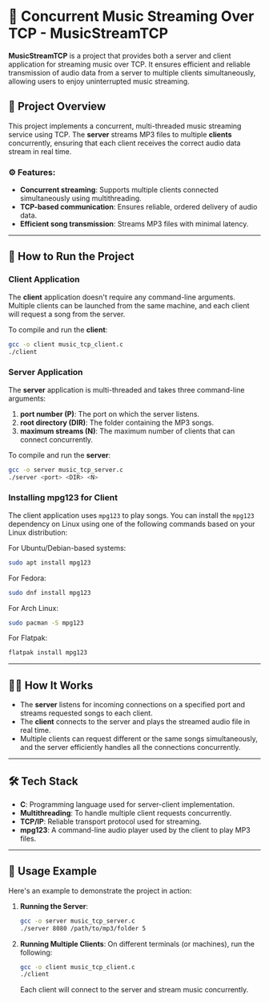 
# 🎵 Concurrent Music Streaming Over TCP - MusicStreamTCP

**MusicStreamTCP** is a project that provides both a server and client application for streaming music over TCP. It ensures efficient and reliable transmission of audio data from a server to multiple clients simultaneously, allowing users to enjoy uninterrupted music streaming.

## 📁 **Project Overview**
This project implements a concurrent, multi-threaded music streaming service using TCP. The **server** streams MP3 files to multiple **clients** concurrently, ensuring that each client receives the correct audio data stream in real time.

### ⚙️ **Features:**
- **Concurrent streaming**: Supports multiple clients connected simultaneously using multithreading.
- **TCP-based communication**: Ensures reliable, ordered delivery of audio data.
- **Efficient song transmission**: Streams MP3 files with minimal latency.

---

## 🚀 **How to Run the Project**

### **Client Application**
The **client** application doesn't require any command-line arguments. Multiple clients can be launched from the same machine, and each client will request a song from the server.

To compile and run the **client**:
```bash
gcc -o client music_tcp_client.c
./client
```

### **Server Application**
The **server** application is multi-threaded and takes three command-line arguments:
1. **port number (P)**: The port on which the server listens.
2. **root directory (DIR)**: The folder containing the MP3 songs.
3. **maximum streams (N)**: The maximum number of clients that can connect concurrently.

To compile and run the **server**:
```bash
gcc -o server music_tcp_server.c
./server <port> <DIR> <N>
```

### **Installing mpg123 for Client**
The client application uses `mpg123` to play songs. You can install the `mpg123` dependency on Linux using one of the following commands based on your Linux distribution:

For Ubuntu/Debian-based systems:
```bash
sudo apt install mpg123
```

For Fedora:
```bash
sudo dnf install mpg123
```

For Arch Linux:
```bash
sudo pacman -S mpg123
```

For Flatpak:
```bash
flatpak install mpg123
```

---

## 🧑‍💻 **How It Works**
- The **server** listens for incoming connections on a specified port and streams requested songs to each client.
- The **client** connects to the server and plays the streamed audio file in real time.
- Multiple clients can request different or the same songs simultaneously, and the server efficiently handles all the connections concurrently.

---

## 🛠️ **Tech Stack**
- **C**: Programming language used for server-client implementation.
- **Multithreading**: To handle multiple client requests concurrently.
- **TCP/IP**: Reliable transport protocol used for streaming.
- **mpg123**: A command-line audio player used by the client to play MP3 files.

---

## 📝 **Usage Example**
Here's an example to demonstrate the project in action:

1. **Running the Server**:
   ```bash
   gcc -o server music_tcp_server.c
   ./server 8080 /path/to/mp3/folder 5
   ```

2. **Running Multiple Clients**:
   On different terminals (or machines), run the following:
   ```bash
   gcc -o client music_tcp_client.c
   ./client
   ```

   Each client will connect to the server and stream music concurrently.

